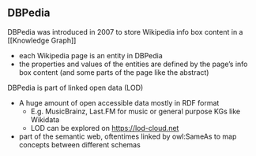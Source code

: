 ## DBPedia
DBPedia was introduced in 2007 to store Wikipedia info box content in a [[Knowledge Graph]]
- each Wikipedia page is an entity in DBPedia
- the properties and values of the entities are defined by the page’s info box content (and some parts of the page like the abstract)

DBPedia is part of linked open data (LOD)
- A huge amount of open accessible data mostly in RDF format 
	- E.g. MusicBrainz, Last.FM for music or general purpose KGs like Wikidata 
	- LOD can be explored on https://lod-cloud.net
- part of the semantic web, oftentimes linked by owl:SameAs to map concepts between different schemas